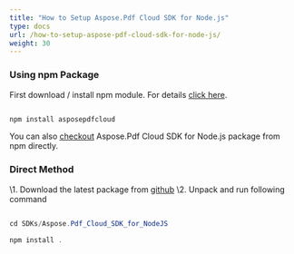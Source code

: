 ```yaml
---
title: "How to Setup Aspose.Pdf Cloud SDK for Node.js"
type: docs
url: /how-to-setup-aspose-pdf-cloud-sdk-for-node-js/
weight: 30
---
```


### **Using npm Package**
First download / install npm module. For details [click here](https://docs.npmjs.com/getting-started/installing-node).

```java

npm install asposepdfcloud

```

You can also [checkout](https://www.npmjs.com/package/asposepdfcloud) Aspose.Pdf Cloud SDK for Node.js package from npm directly.
### **Direct Method**
\1. Download the latest package from [github](https://github.com/aspose-pdf/Aspose.Pdf-for-Cloud/archive/master.zip)
\2. Unpack and run following command

```java

cd SDKs/Aspose.Pdf_Cloud_SDK_for_NodeJS

npm install .

```
